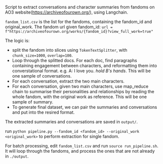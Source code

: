 Script to extract conversations and character summaries from fandoms on AO3 website(https://archiveofourown.org/), using Langchain.

`fandom_list.csv` is the list for the fandoms, containing the fandom_id and original_work. 
The fandom url given fandom_id: `url = f"https://archiveofourown.org/works/{fandom_id}?view_full_work=true"`

The logic is:
 - split the fandom into slices using `TokenTextSplitter`, with `chunk_size=1000`, `overlap=100`. 
 - Loop through the splitted docs. For each doc, find paragraphs containing engagement between characters, and reformatting them into converstational format. e.g. A: I love you. *hold B's hands*. This will be one sample of conversations.
 - For each conversation, extract the two main characters.
 - For each conversation, given two main characters, use map_reduce chain to summarise their personalities and relationships by reading the whole fandom, with the original work as reference. This will be one sample of summary.
 - To generate final dataset, we can pair the summaries and conversations and put into the resired format. 

The extracted summaries and conversations are saved in `output/`. 

run `python pipeline.py --fandom_id <fandom_id> --original_work <original_work>` to perform extraction for single fandom.

For batch processing, edit `fandom_list.csv` and run `source run_pipeline.sh`. It will loop through the fandoms, and process the ones that are not already in `./output`.
